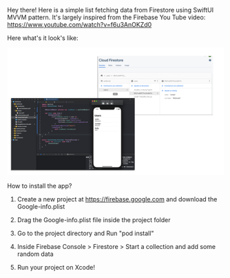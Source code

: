 Hey there!
Here is a  simple list fetching data from Firestore using SwiftUI MVVM pattern. 
It's largely inspired from the Firebase You Tube video: https://www.youtube.com/watch?v=f6u3AnOKZd0

Here what's it look's like:

![firestore_swiftui_list](firestore_swiftui_list.png)


How to install the app?

1. Create a new project at https://firebase.google.com and download the Google-info.plist

2. Drag the Google-info.plist file inside the project folder

3. Go to the project directory and Run "pod install"

4. Inside Firebase Console > Firestore > Start a collection and add some random data

5. Run your project on Xcode!
